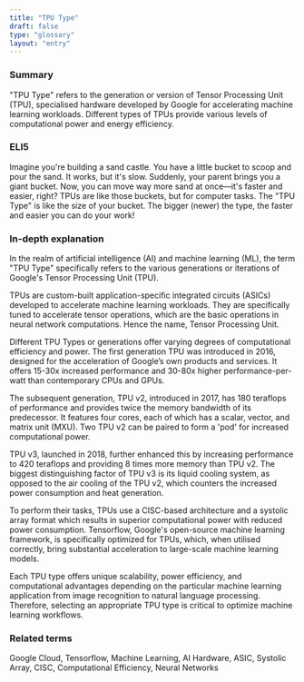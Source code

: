 ```yaml
---
title: "TPU Type"
draft: false
type: "glossary"
layout: "entry"
---
```


### Summary
"TPU Type" refers to the generation or version of Tensor Processing Unit (TPU), specialised hardware developed by Google for accelerating machine learning workloads. Different types of TPUs provide various levels of computational power and energy efficiency.

### ELI5
Imagine you're building a sand castle. You have a little bucket to scoop and pour the sand. It works, but it's slow. Suddenly, your parent brings you a giant bucket. Now, you can move way more sand at once—it's faster and easier, right? TPUs are like those buckets, but for computer tasks. The "TPU Type" is like the size of your bucket. The bigger (newer) the type, the faster and easier you can do your work!

### In-depth explanation
In the realm of artificial intelligence (AI) and machine learning (ML), the term "TPU Type" specifically refers to the various generations or iterations of Google's Tensor Processing Unit (TPU). 

TPUs are custom-built application-specific integrated circuits (ASICs) developed to accelerate machine learning workloads. They are specifically tuned to accelerate tensor operations, which are the basic operations in neural network computations. Hence the name, Tensor Processing Unit.

Different TPU Types or generations offer varying degrees of computational efficiency and power. The first generation TPU was introduced in 2016, designed for the acceleration of Google’s own products and services. It offers 15-30x increased performance and 30-80x higher performance-per-watt than contemporary CPUs and GPUs. 

The subsequent generation, TPU v2, introduced in 2017, has 180 teraflops of performance and provides twice the memory bandwidth of its predecessor. It features four cores, each of which has a scalar, vector, and matrix unit (MXU). Two TPU v2 can be paired to form a 'pod' for increased computational power. 

TPU v3, launched in 2018, further enhanced this by increasing performance to 420 teraflops and providing 8 times more memory than TPU v2. The biggest distinguishing factor of TPU v3 is its liquid cooling system, as opposed to the air cooling of the TPU v2, which counters the increased power consumption and heat generation.

To perform their tasks, TPUs use a CISC-based architecture and a systolic array format which results in superior computational power with reduced power consumption. Tensorflow, Google's open-source machine learning framework, is specifically optimized for TPUs, which, when utilised correctly, bring substantial acceleration to large-scale machine learning models.

Each TPU type offers unique scalability, power efficiency, and computational advantages depending on the particular machine learning application from image recognition to natural language processing. Therefore, selecting an appropriate TPU type is critical to optimize machine learning workflows.

### Related terms
Google Cloud, Tensorflow, Machine Learning, AI Hardware, ASIC, Systolic Array, CISC, Computational Efficiency, Neural Networks


